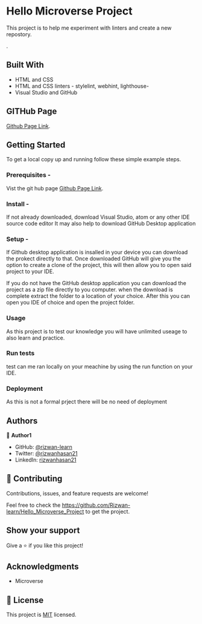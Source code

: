 # Hello Microverse Project

This project is to help me experiment with linters and create a new repostory. 


.

## Built With

- HTML and CSS 
- HTML and CSS linters - stylelint, webhint, lighthouse- 
- Visual Studio and GitHub

## GITHub Page 

[Github Page Link](https://github.com/Rizwan-learn/Hello_Microverse_Project).


## Getting Started

To get a local copy up and running follow these simple example steps.

### Prerequisites - 
Vist the git hub page [Github Page Link](https://github.com/Rizwan-learn/Hello_Microverse_Project).

### Install - 
If not already downloaded, download Visual Studio, atom or any other IDE source code editor
It may also help to download GitHub Desktop application 

### Setup - 
If Github desktop application is insalled in your device you can download the prokect directly to that. Once downloaded GitHub will give you the option to create a clone of the project, this will then allow you to open said project to your IDE.

If you do not have the GitHub desktop application you can download the project as a zip file directly to you computer. when the download is complete extract the folder to a location of your choice. After this you can open you IDE of choice and open the project folder.  


### Usage
As this project is to test our knowledge you will have unlimited useage to also learn and practice. 

### Run tests
test can me ran locally on your meachine by using the run function on your IDE.

### Deployment
As this is not a formal prject there will be no need of deployment



## Authors

👤 **Author1**

- GitHub: [@rizwan-learn](https://github.com/Rizwan-learn)
- Twitter: [@rizwanhasan21](https://twitter.com/rizwanhasan21)
- LinkedIn: [rizwanhasan21](https://linkedin.com/in/rizwanhasan21)



## 🤝 Contributing

Contributions, issues, and feature requests are welcome!

Feel free to check the https://github.com/Rizwan-learn/Hello_Microverse_Project to get the project.

## Show your support

Give a ⭐️ if you like this project!

## Acknowledgments

- Microverse 

## 📝 License

This project is [MIT](./MIT.md) licensed.

